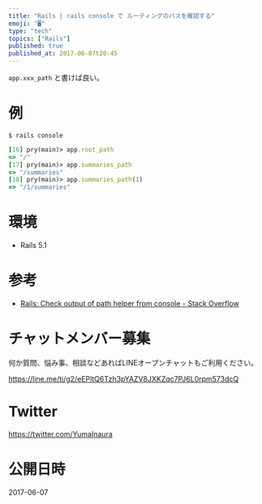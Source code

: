 ```yaml
---
title: "Rails | rails console で ルーティングのパスを確認する"
emoji: "🖥"
type: "tech"
topics: ["Rails"]
published: true
published_at: 2017-06-07t20:45
---
```


`app.xxx_path` と書けば良い。

# 例

```
$ rails console
```

```rb
[16] pry(main)> app.root_path
=> "/"
[17] pry(main)> app.summaries_path
=> "/summaries"
[18] pry(main)> app.summaries_path(1)
=> "/1/summaries"
```

# 環境
- Rails 5.1

# 参考

- [Rails: Check output of path helper from console - Stack Overflow](https://stackoverflow.com/questions/2846247/rails-check-output-of-path-helper-from-console)








<!-- Update From Qiita API -->

# チャットメンバー募集


何か質問、悩み事、相談などあればLINEオープンチャットもご利用ください。

https://line.me/ti/g2/eEPltQ6Tzh3pYAZV8JXKZqc7PJ6L0rpm573dcQ





# Twitter


https://twitter.com/YumaInaura


<!-- Update From Qiita API -->



# 公開日時

2017-06-07
